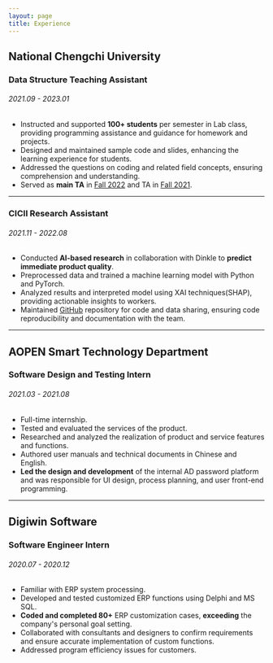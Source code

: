 ```yaml
---
layout: page
title: Experience
---
```


## National Chengchi University
### Data Structure Teaching Assistant
###### 2021.09 - 2023.01

<!-- - Teach and provide programming support for **100+ students** (each semester) in Lab class for Homework and Project.
- Answer the questions for coding and related field concepts.
- Design and maintain the sample code and slides. Grade homework and exams.
- **Main TA** in [Fall 2022](https://github.com/YiChingLLin/2022DataStructure) and TA in [Fall 2021](https://github.com/lina2360/2021DataStructure). -->

- Instructed and supported **100+ students** per semester in Lab class, providing programming assistance and guidance for homework and projects.
- Designed and maintained sample code and slides, enhancing the learning experience for students.
- Addressed the questions on coding and related field concepts, ensuring comprehension and understanding.
- Served as **main TA** in [Fall 2022](https://github.com/YiChingLLin/2022DataStructure) and TA in [Fall 2021](https://github.com/lina2360/2021DataStructure).

---

### CICII Research Assistant
###### 2021.11 - 2022.08

<!-- - Cooperation with Dinkle. Use **AI in product quality prediction**. 
- Responsible for data preprocessing, training model, analysis result, and XAI interpreting. [GitHub](https://github.com/YiChingLLin/Dinkle) -->

- Conducted **AI-based research** in collaboration with Dinkle to **predict immediate product quality**. 
- Preprocessed data and trained a machine learning model with Python and PyTorch.
- Analyzed results and interpreted model using XAI techniques(SHAP), providing actionable insights to workers.
- Maintained [GitHub](https://github.com/YiChingLLin/Dinkle) repository for code and data sharing, ensuring code reproducibility and documentation with the team.

---

## AOPEN Smart Technology Department
### Software Design and Testing Intern
###### 2021.03 - 2021.08

<!-- - Full-time internship.
- Test the product. 
- Function realization research and analysis.
- Write user manual and technical documents in Chinese and English.
- Participate in the **design and development** of the internal AD password platform. Responsible for UI design, process planning, and user front-end programming. -->

- Full-time internship.
- Tested and evaluated the services of the product.
- Researched and analyzed the realization of product and service features and functions.
- Authored user manuals and technical documents in Chinese and English.
- **Led the design and development** of the internal AD password platform and was responsible for UI design, process planning, and user front-end programming.

---

## Digiwin Software
### Software Engineer Intern
###### 2020.07 - 2020.12

<!-- - Familiar with ERP system processing. 
- Communicate with consultant and designer for requirement confirmation.
- Complete coding for **80+** ERP customized function cases. More than the company personal goal setting.
- Handle issues for program efficiency improvement from the customer. -->

- Familiar with ERP system processing.
- Developed and tested customized ERP functions using Delphi and MS SQL.
- **Coded and completed 80+** ERP customization cases, **exceeding** the company's personal goal setting.
- Collaborated with consultants and designers to confirm requirements and ensure accurate implementation of custom functions.
- Addressed program efficiency issues for customers.